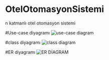 # OtelOtomasyonSistemi
n katmanlı otel otomasyon sistemi

#Use-case diyagramı
![use-case diagram](https://github.com/user-attachments/assets/d8e5731a-0e05-4255-bc10-2a5ff3e79369)

#class diyagramı
![class diagram](https://github.com/user-attachments/assets/71776406-1710-400e-a25f-3c9eb357be39)

#ER diyagramı
![ER DİAGRAM](https://github.com/user-attachments/assets/582ad988-4cf2-4830-a7f4-1098fb2ae916)

